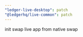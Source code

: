 ```yaml
---
"ledger-live-desktop": patch
"@ledgerhq/live-common": patch
---
```


init swap live app from native swap
